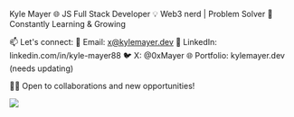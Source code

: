 Kyle Mayer
🌐 JS Full Stack Developer
💡 Web3 nerd | Problem Solver
🚀 Constantly Learning & Growing

📫 Let's connect:
  📧 Email: x@kylemayer.dev
  🔗 LinkedIn: linkedin.com/in/kyle-mayer88
  🐦 X: @0xMayer
  🌐 Portfolio: kylemayer.dev (needs updating)

👨‍🔧 Open to collaborations and new opportunities!

<img src="https://res.cloudinary.com/mountaincloud/image/upload/v1630525900/E7d6BYSWUAE4Os8_4_gsaz9p.png"></img>
